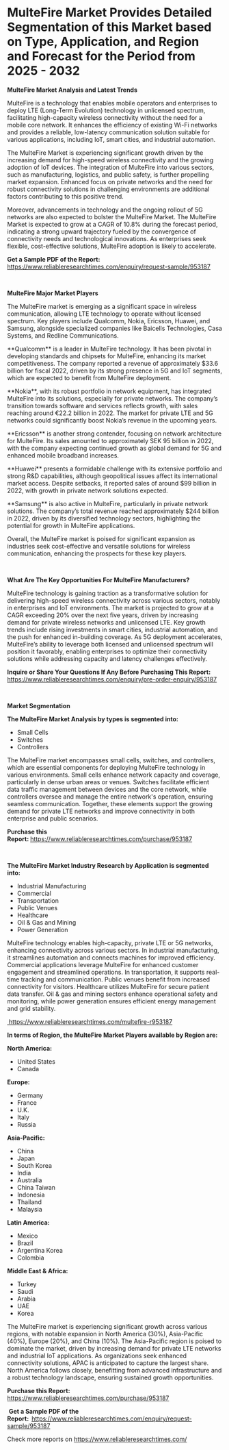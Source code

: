 <p><h1>MulteFire Market Provides Detailed Segmentation of this Market based on Type, Application, and Region and Forecast for the Period from 2025 - 2032</h1></p><p><strong>MulteFire Market Analysis and Latest Trends</strong></p>
<p><p>MulteFire is a technology that enables mobile operators and enterprises to deploy LTE (Long-Term Evolution) technology in unlicensed spectrum, facilitating high-capacity wireless connectivity without the need for a mobile core network. It enhances the efficiency of existing Wi-Fi networks and provides a reliable, low-latency communication solution suitable for various applications, including IoT, smart cities, and industrial automation.</p><p>The MulteFire Market is experiencing significant growth driven by the increasing demand for high-speed wireless connectivity and the growing adoption of IoT devices. The integration of MulteFire into various sectors, such as manufacturing, logistics, and public safety, is further propelling market expansion. Enhanced focus on private networks and the need for robust connectivity solutions in challenging environments are additional factors contributing to this positive trend.</p><p>Moreover, advancements in technology and the ongoing rollout of 5G networks are also expected to bolster the MulteFire Market. The MulteFire Market is expected to grow at a CAGR of 10.8% during the forecast period, indicating a strong upward trajectory fueled by the convergence of connectivity needs and technological innovations. As enterprises seek flexible, cost-effective solutions, MulteFire adoption is likely to accelerate.</p></p>
<p><strong>Get a Sample PDF of the Report:&nbsp;</strong> <a href="https://www.reliableresearchtimes.com/enquiry/request-sample/953187?utm_campaign=2627&utm_medium=2&utm_source=Github&utm_content=ia&utm_term=06032025&utm_id=multefire">https://www.reliableresearchtimes.com/enquiry/request-sample/953187</a></p>
<p>&nbsp;</p>
<p><strong>MulteFire Major Market Players</strong></p>
<p><p>The MulteFire market is emerging as a significant space in wireless communication, allowing LTE technology to operate without licensed spectrum. Key players include Qualcomm, Nokia, Ericsson, Huawei, and Samsung, alongside specialized companies like Baicells Technologies, Casa Systems, and Redline Communications.</p><p>**Qualcomm** is a leader in MulteFire technology. It has been pivotal in developing standards and chipsets for MulteFire, enhancing its market competitiveness. The company reported a revenue of approximately $33.6 billion for fiscal 2022, driven by its strong presence in 5G and IoT segments, which are expected to benefit from MulteFire deployment.</p><p>**Nokia**, with its robust portfolio in network equipment, has integrated MulteFire into its solutions, especially for private networks. The company’s transition towards software and services reflects growth, with sales reaching around €22.2 billion in 2022. The market for private LTE and 5G networks could significantly boost Nokia’s revenue in the upcoming years.</p><p>**Ericsson** is another strong contender, focusing on network architecture for MulteFire. Its sales amounted to approximately SEK 95 billion in 2022, with the company expecting continued growth as global demand for 5G and enhanced mobile broadband increases.</p><p>**Huawei** presents a formidable challenge with its extensive portfolio and strong R&D capabilities, although geopolitical issues affect its international market access. Despite setbacks, it reported sales of around $99 billion in 2022, with growth in private network solutions expected.</p><p>**Samsung** is also active in MulteFire, particularly in private network solutions. The company’s total revenue reached approximately $244 billion in 2022, driven by its diversified technology sectors, highlighting the potential for growth in MulteFire applications.</p><p>Overall, the MulteFire market is poised for significant expansion as industries seek cost-effective and versatile solutions for wireless communication, enhancing the prospects for these key players.</p></p>
<p>&nbsp;</p>
<p><strong>What Are The Key Opportunities For MulteFire Manufacturers?</strong></p>
<p><p>MulteFire technology is gaining traction as a transformative solution for delivering high-speed wireless connectivity across various sectors, notably in enterprises and IoT environments. The market is projected to grow at a CAGR exceeding 20% over the next five years, driven by increasing demand for private wireless networks and unlicensed LTE. Key growth trends include rising investments in smart cities, industrial automation, and the push for enhanced in-building coverage. As 5G deployment accelerates, MulteFire’s ability to leverage both licensed and unlicensed spectrum will position it favorably, enabling enterprises to optimize their connectivity solutions while addressing capacity and latency challenges effectively.</p></p>
<p><strong>Inquire or Share Your Questions If Any Before Purchasing This Report:</strong> <a href="https://www.reliableresearchtimes.com/enquiry/pre-order-enquiry/953187?utm_campaign=2627&utm_medium=2&utm_source=Github&utm_content=ia&utm_term=06032025&utm_id=multefire">https://www.reliableresearchtimes.com/enquiry/pre-order-enquiry/953187</a></p>
<p>&nbsp;</p>
<p><strong>Market Segmentation</strong></p>
<p><strong>The MulteFire Market Analysis by types is segmented into:</strong></p>
<p><ul><li>Small Cells</li><li>Switches</li><li>Controllers</li></ul></p>
<p><p>The MulteFire market encompasses small cells, switches, and controllers, which are essential components for deploying MulteFire technology in various environments. Small cells enhance network capacity and coverage, particularly in dense urban areas or venues. Switches facilitate efficient data traffic management between devices and the core network, while controllers oversee and manage the entire network's operation, ensuring seamless communication. Together, these elements support the growing demand for private LTE networks and improve connectivity in both enterprise and public scenarios.</p></p>
<p><strong>Purchase this Report:&nbsp;</strong><a href="https://www.reliableresearchtimes.com/purchase/953187?utm_campaign=2627&utm_medium=2&utm_source=Github&utm_content=ia&utm_term=06032025&utm_id=multefire">https://www.reliableresearchtimes.com/purchase/953187</a></p>
<p>&nbsp;</p>
<p><strong>The MulteFire Market Industry Research by Application is segmented into:</strong></p>
<p><ul><li>Industrial Manufacturing</li><li>Commercial</li><li>Transportation</li><li>Public Venues</li><li>Healthcare</li><li>Oil & Gas and Mining</li><li>Power Generation</li></ul></p>
<p><p>MulteFire technology enables high-capacity, private LTE or 5G networks, enhancing connectivity across various sectors. In industrial manufacturing, it streamlines automation and connects machines for improved efficiency. Commercial applications leverage MulteFire for enhanced customer engagement and streamlined operations. In transportation, it supports real-time tracking and communication. Public venues benefit from increased connectivity for visitors. Healthcare utilizes MulteFire for secure patient data transfer. Oil & gas and mining sectors enhance operational safety and monitoring, while power generation ensures efficient energy management and grid stability.</p></p>
<p><a href="https://www.reliableresearchtimes.com/multefire-r953187?utm_campaign=2627&utm_medium=2&utm_source=Github&utm_content=ia&utm_term=06032025&utm_id=multefire">&nbsp;https://www.reliableresearchtimes.com/multefire-r953187</a></p>
<p><strong>In terms of Region, the MulteFire Market Players available by Region are:</strong></p>
<p>
    <p> <strong> North America: </strong>
        <ul>
            <li>United States</li>
            <li>Canada</li>
        </ul>
        </p> 
    <p> <strong> Europe: </strong>
        <ul>
            <li>Germany</li>
            <li>France</li>
            <li>U.K.</li>
            <li>Italy</li>
            <li>Russia</li>
        </ul>
        </p> 
    <p> <strong> Asia-Pacific: </strong>
        <ul>
            <li>China</li>
            <li>Japan</li>
            <li>South Korea</li>
            <li>India</li>
            <li>Australia</li>
            <li>China Taiwan</li>
            <li>Indonesia</li>
            <li>Thailand</li>
            <li>Malaysia</li>
        </ul>
        </p> 
    <p> <strong> Latin America: </strong>
        <ul>
            <li>Mexico</li>
            <li>Brazil</li>
            <li>Argentina Korea</li>
            <li>Colombia</li>
        </ul>
        </p> 
    <p> <strong> Middle East & Africa: </strong>
        <ul>
            <li>Turkey</li>
            <li>Saudi</li>
            <li>Arabia</li>
            <li>UAE</li>
            <li>Korea</li>
        </ul>
    </p>
    </p>
<p><p>The MulteFire market is experiencing significant growth across various regions, with notable expansion in North America (30%), Asia-Pacific (40%), Europe (20%), and China (10%). The Asia-Pacific region is poised to dominate the market, driven by increasing demand for private LTE networks and industrial IoT applications. As organizations seek enhanced connectivity solutions, APAC is anticipated to capture the largest share. North America follows closely, benefitting from advanced infrastructure and a robust technology landscape, ensuring sustained growth opportunities.</p></p>
<p><strong>Purchase this Report: </strong><a href="https://www.reliableresearchtimes.com/purchase/953187?utm_campaign=2627&utm_medium=2&utm_source=Github&utm_content=ia&utm_term=06032025&utm_id=multefire">https://www.reliableresearchtimes.com/purchase/953187</a></p>
<p>&nbsp;<strong>Get a Sample PDF of the Report:&nbsp;&nbsp;</strong><a href="https://www.reliableresearchtimes.com/enquiry/request-sample/953187?utm_campaign=2627&utm_medium=2&utm_source=Github&utm_content=ia&utm_term=06032025&utm_id=multefire">https://www.reliableresearchtimes.com/enquiry/request-sample/953187</a></p>
<p><strong></strong></p>
<p>Check more reports on <a href="https://www.reliableresearchtimes.com/?utm_campaign=2627&utm_medium=2&utm_source=Github&utm_content=ia&utm_term=06032025&utm_id=multefire">https://www.reliableresearchtimes.com/</a></p>